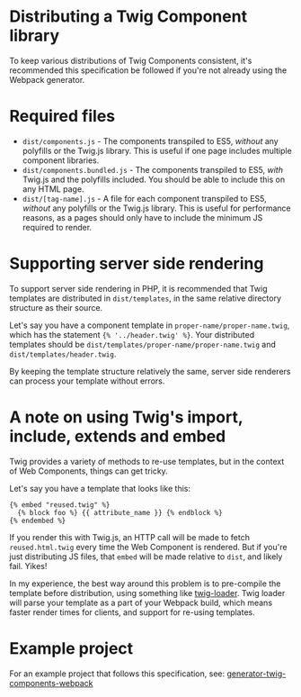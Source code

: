 # Distributing a Twig Component library

To keep various distributions of Twig Components consistent, it's recommended
this specification be followed if you're not already using the Webpack
generator.

# Required files

- `dist/components.js` - The components transpiled to ES5, _without_ any
polyfills or the Twig.js library. This is useful if one page includes multiple
component libraries.
- `dist/components.bundled.js` - The components transpiled to ES5, _with_
Twig.js and the polyfills included. You should be able to include this on
any HTML page.
- `dist/[tag-name].js` - A file for each component transpiled to ES5, _without_
any polyfills or the Twig.js library. This is useful for performance reasons,
as a pages should only have to include the minimum JS required to render.

# Supporting server side rendering

To support server side rendering in PHP, it is recommended that Twig templates
are distributed in `dist/templates`, in the same relative directory structure
as their source.

Let's say you have a component template in `proper-name/proper-name.twig`,
which has the statement `{% '../header.twig' %}`. Your distributed templates
should be `dist/templates/proper-name/proper-name.twig` and
`dist/templates/header.twig`.

By keeping the template structure relatively the same, server side renderers
can process your template without errors. 

# A note on using Twig's import, include, extends and embed

Twig provides a variety of methods to re-use templates, but in the context of
Web Components, things can get tricky.

Let's say you have a template that looks like this:

```twig
{% embed "reused.twig" %}
  {% block foo %} {{ attribute_name }} {% endblock %}
{% endembed %}
```

If you render this with Twig.js, an HTTP call will be made to fetch
`reused.html.twig` every time the Web Component is rendered. But if you're
just distributing JS files, that `embed` will be made relative to `dist`,
and likely fail. Yikes!

In my experience, the best way around this problem is to pre-compile the
template before distribution, using something like
[twig-loader](https://github.com/zimmo-be/twig-loader). Twig loader will parse
your template as a part of your Webpack build, which means faster render times
for clients, and support for re-using templates.

# Example project

For an example project that follows this specification, see:
[generator-twig-components-webpack](https://github.com/mortenson/generator-twig-components-webpack)
